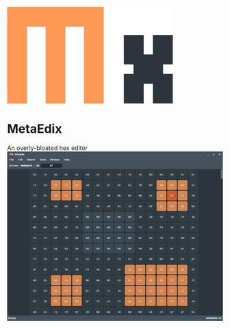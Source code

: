 ![Alt text](logo.png?raw=true "UI")
# MetaEdix
An overly-bloated hex editor
![Alt text](MetaEdix.png?raw=true "UI")